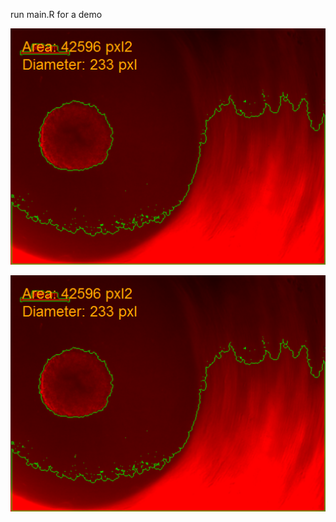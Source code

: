 run main.R for a demo

![Alt text](https://github.com/geolee123/CellMicroscopyTools/blob/master/processed/processed_10-18-17%20Dvl%20TKO%20Dvl1%20dDEP_G5.tif?raw=true "Title")

![Alt text](processed/processed_10-18-17%20Dvl%20TKO%20Dvl1%20dDEP_G5.tif?raw=true "Title")
